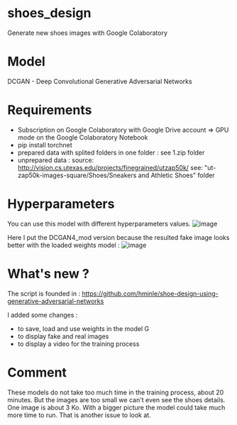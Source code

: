 # shoes_design
Generate new shoes images with Google Colaboratory

# Model
DCGAN - Deep Convolutional Generative Adversarial Networks


# Requirements
- Subscription on Google Colaboratory with Google Drive account =>  GPU mode on the Google Colaboratory Notebook
- pip install torchnet
- prepared data with splited folders in one folder : see 1.zip folder 
- unprepared data : source: http://vision.cs.utexas.edu/projects/finegrained/utzap50k/ see: "ut-zap50k-images-square/Shoes/Sneakers and Athletic Shoes" folder

# Hyperparameters
You can use this model with different hyperparameters values.
![image](https://user-images.githubusercontent.com/46371678/101190566-d2683a00-3658-11eb-807d-2323a81f3fb2.png)

Here I put the DCGAN4_mod version because the resulted fake image looks better with the loaded weights model :
![image](https://user-images.githubusercontent.com/46371678/101190779-27a44b80-3659-11eb-990f-3e578621ff7f.png)

# What's new ?
The script is founded in : https://github.com/hminle/shoe-design-using-generative-adversarial-networks

I added some changes :
- to save, load and use weights in the model G
- to display fake and real images
- to display a video for the training process

# Comment
These models do not take too much time in the training process, about 20 minutes. 
But the images are too small we can't even see the shoes details. One image is about 3 Ko.
With a bigger picture the model could take much more time to run. That is another issue to look at.
